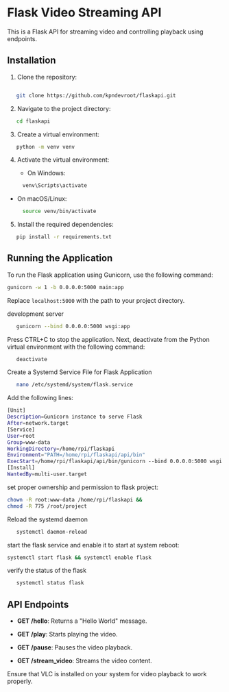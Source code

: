 # Flask Video Streaming API

This is a Flask API for streaming video and controlling playback using endpoints.

## Installation

1. Clone the repository:

```bash

   git clone https://github.com/kpndevroot/flaskapi.git

```

2. Navigate to the project directory:

```bash
   cd flaskapi
```

3. Create a virtual environment:

```bash
   python -m venv venv
```

4. Activate the virtual environment:

   - On Windows:

```bash
     venv\Scripts\activate
```

- On macOS/Linux:

```bash
     source venv/bin/activate
```

5. Install the required dependencies:

```bash
   pip install -r requirements.txt
```

## Running the Application

To run the Flask application using Gunicorn, use the following command:

```bash
gunicorn -w 1 -b 0.0.0.0:5000 main:app

```

Replace `localhost:5000` with the path to your project directory.

development server

```bash
   gunicorn --bind 0.0.0.0:5000 wsgi:app
```

Press CTRL+C to stop the application. Next, deactivate from the Python virtual environment with the following command:

```bash
   deactivate
```

Create a Systemd Service File for Flask Application

```bash
   nano /etc/systemd/system/flask.service
```

Add the following lines:

```bash
[Unit]
Description=Gunicorn instance to serve Flask
After=network.target
[Service]
User=root
Group=www-data
WorkingDirectory=/home/rpi/flaskapi
Environment="PATH=/home/rpi/flaskapi/api/bin"
ExecStart=/home/rpi/flaskapi/api/bin/gunicorn --bind 0.0.0.0:5000 wsgi:app
[Install]
WantedBy=multi-user.target

```

set proper ownership and permission to flask project:

```bash
chown -R root:www-data /home/rpi/flaskapi &&
chmod -R 775 /root/project
```

Reload the systemd daemon

```bash
   systemctl daemon-reload
```

start the flask service and enable it to start at system reboot:

```bash
systemctl start flask && systemctl enable flask

```

verify the status of the flask

```bash
   systemctl status flask

```

## API Endpoints

- **GET /hello**: Returns a "Hello World" message.

- **GET /play**: Starts playing the video.

- **GET /pause**: Pauses the video playback.

- **GET /stream_video**: Streams the video content.

Ensure that VLC is installed on your system for video playback to work properly.
